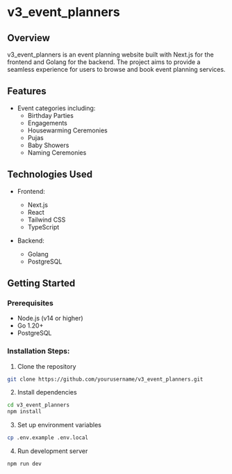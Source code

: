 # v3_event_planners

## Overview
v3_event_planners is an event planning website built with Next.js for the frontend and Golang for the backend. The project aims to provide a seamless experience for users to browse and book event planning services.

## Features
* Event categories including:
   * Birthday Parties
   * Engagements 
   * Housewarming Ceremonies
   * Pujas
   * Baby Showers
   * Naming Ceremonies

## Technologies Used
* Frontend:
   * Next.js
   * React
   * Tailwind CSS
   * TypeScript

* Backend:
   * Golang
   * PostgreSQL 


## Getting Started

### Prerequisites
* Node.js (v14 or higher)
* Go 1.20+
* PostgreSQL

### Installation Steps:
1. Clone the repository
```bash
git clone https://github.com/yourusername/v3_event_planners.git
```

2. Install dependencies
```bash
cd v3_event_planners
npm install
```

3. Set up environment variables
```bash
cp .env.example .env.local
```

4. Run development server
```bash
npm run dev
```
